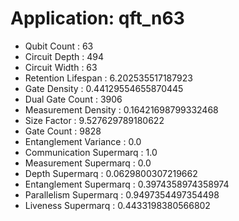 # Application: qft_n63
- Qubit Count : 63
- Circuit Depth : 494
- Circuit Width : 63
- Retention Lifespan : 6.202535517187923
- Gate Density : 0.44129554655870445
- Dual Gate Count : 3906
- Measurement Density : 0.16421698799332468
- Size Factor : 9.527629789180622
- Gate Count : 9828
- Entanglement Variance : 0.0
- Communication Supermarq : 1.0
- Measurement Supermarq : 0.0
- Depth Supermarq : 0.0629800307219662
- Entanglement Supermarq : 0.3974358974358974
- Parallelism Supermarq : 0.9497354497354498
- Liveness Supermarq : 0.4433198380566802
